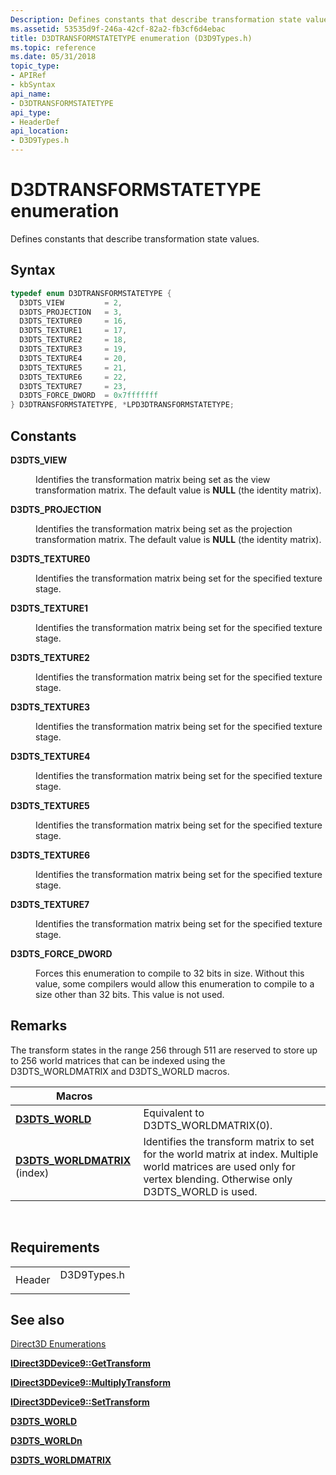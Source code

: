 ```yaml
---
Description: Defines constants that describe transformation state values.
ms.assetid: 53535d9f-246a-42cf-82a2-fb3cf6d4ebac
title: D3DTRANSFORMSTATETYPE enumeration (D3D9Types.h)
ms.topic: reference
ms.date: 05/31/2018
topic_type:
- APIRef
- kbSyntax
api_name:
- D3DTRANSFORMSTATETYPE
api_type:
- HeaderDef
api_location:
- D3D9Types.h
---
```


# D3DTRANSFORMSTATETYPE enumeration

Defines constants that describe transformation state values.

## Syntax


```C++
typedef enum D3DTRANSFORMSTATETYPE { 
  D3DTS_VIEW         = 2,
  D3DTS_PROJECTION   = 3,
  D3DTS_TEXTURE0     = 16,
  D3DTS_TEXTURE1     = 17,
  D3DTS_TEXTURE2     = 18,
  D3DTS_TEXTURE3     = 19,
  D3DTS_TEXTURE4     = 20,
  D3DTS_TEXTURE5     = 21,
  D3DTS_TEXTURE6     = 22,
  D3DTS_TEXTURE7     = 23,
  D3DTS_FORCE_DWORD  = 0x7fffffff
} D3DTRANSFORMSTATETYPE, *LPD3DTRANSFORMSTATETYPE;
```



## Constants

<dl> <dt>

<span id="D3DTS_VIEW"></span><span id="d3dts_view"></span>**D3DTS\_VIEW**
</dt> <dd>

Identifies the transformation matrix being set as the view transformation matrix. The default value is **NULL** (the identity matrix).

</dd> <dt>

<span id="D3DTS_PROJECTION"></span><span id="d3dts_projection"></span>**D3DTS\_PROJECTION**
</dt> <dd>

Identifies the transformation matrix being set as the projection transformation matrix. The default value is **NULL** (the identity matrix).

</dd> <dt>

<span id="D3DTS_TEXTURE0"></span><span id="d3dts_texture0"></span>**D3DTS\_TEXTURE0**
</dt> <dd>

Identifies the transformation matrix being set for the specified texture stage.

</dd> <dt>

<span id="D3DTS_TEXTURE1"></span><span id="d3dts_texture1"></span>**D3DTS\_TEXTURE1**
</dt> <dd>

Identifies the transformation matrix being set for the specified texture stage.

</dd> <dt>

<span id="D3DTS_TEXTURE2"></span><span id="d3dts_texture2"></span>**D3DTS\_TEXTURE2**
</dt> <dd>

Identifies the transformation matrix being set for the specified texture stage.

</dd> <dt>

<span id="D3DTS_TEXTURE3"></span><span id="d3dts_texture3"></span>**D3DTS\_TEXTURE3**
</dt> <dd>

Identifies the transformation matrix being set for the specified texture stage.

</dd> <dt>

<span id="D3DTS_TEXTURE4"></span><span id="d3dts_texture4"></span>**D3DTS\_TEXTURE4**
</dt> <dd>

Identifies the transformation matrix being set for the specified texture stage.

</dd> <dt>

<span id="D3DTS_TEXTURE5"></span><span id="d3dts_texture5"></span>**D3DTS\_TEXTURE5**
</dt> <dd>

Identifies the transformation matrix being set for the specified texture stage.

</dd> <dt>

<span id="D3DTS_TEXTURE6"></span><span id="d3dts_texture6"></span>**D3DTS\_TEXTURE6**
</dt> <dd>

Identifies the transformation matrix being set for the specified texture stage.

</dd> <dt>

<span id="D3DTS_TEXTURE7"></span><span id="d3dts_texture7"></span>**D3DTS\_TEXTURE7**
</dt> <dd>

Identifies the transformation matrix being set for the specified texture stage.

</dd> <dt>

<span id="D3DTS_FORCE_DWORD"></span><span id="d3dts_force_dword"></span>**D3DTS\_FORCE\_DWORD**
</dt> <dd>

Forces this enumeration to compile to 32 bits in size. Without this value, some compilers would allow this enumeration to compile to a size other than 32 bits. This value is not used.

</dd> </dl>

## Remarks

The transform states in the range 256 through 511 are reserved to store up to 256 world matrices that can be indexed using the D3DTS\_WORLDMATRIX and D3DTS\_WORLD macros.



| Macros                                                  |                                                                                                                                                                       |
|---------------------------------------------------------|-----------------------------------------------------------------------------------------------------------------------------------------------------------------------|
| [**D3DTS\_WORLD**](d3dts-world.md)                     | Equivalent to D3DTS\_WORLDMATRIX(0).                                                                                                                                  |
| [**D3DTS\_WORLDMATRIX**](d3dts-worldmatrix.md) (index) | Identifies the transform matrix to set for the world matrix at index. Multiple world matrices are used only for vertex blending. Otherwise only D3DTS\_WORLD is used. |



 

## Requirements



|                   |                                                                                        |
|-------------------|----------------------------------------------------------------------------------------|
| Header<br/> | <dl> <dt>D3D9Types.h</dt> </dl> |



## See also

<dl> <dt>

[Direct3D Enumerations](dx9-graphics-reference-d3d-enums.md)
</dt> <dt>

[**IDirect3DDevice9::GetTransform**](/windows/win32/api/d3d9helper/nf-d3d9helper-idirect3ddevice9-gettransform)
</dt> <dt>

[**IDirect3DDevice9::MultiplyTransform**](/windows/win32/api/d3d9helper/nf-d3d9helper-idirect3ddevice9-multiplytransform)
</dt> <dt>

[**IDirect3DDevice9::SetTransform**](/windows/win32/api/d3d9helper/nf-d3d9helper-idirect3ddevice9-settransform)
</dt> <dt>

[**D3DTS\_WORLD**](d3dts-world.md)
</dt> <dt>

[**D3DTS\_WORLDn**](d3dts-worldn.md)
</dt> <dt>

[**D3DTS\_WORLDMATRIX**](d3dts-worldmatrix.md)
</dt> </dl>

 

 